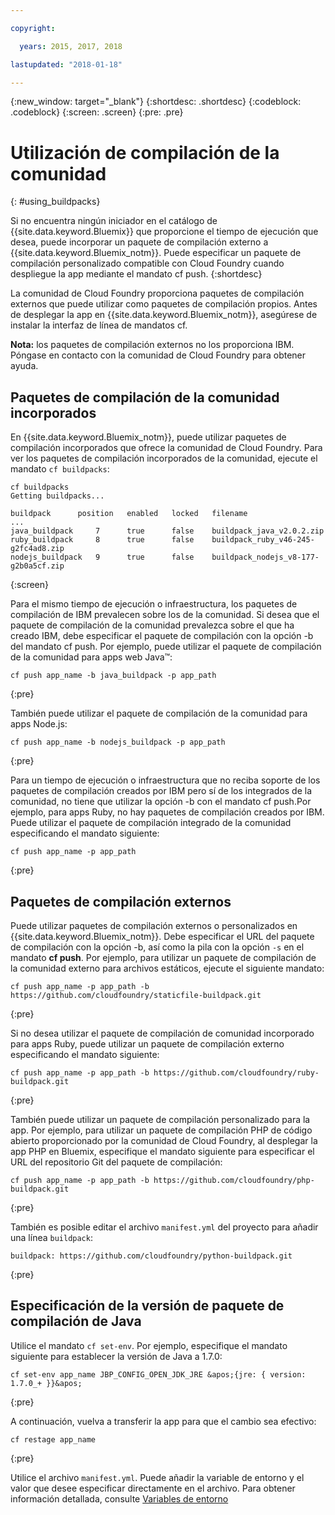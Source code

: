 ```yaml
---

copyright:

  years: 2015, 2017, 2018

lastupdated: "2018-01-18"

---
```


{:new_window: target="_blank"}
{:shortdesc: .shortdesc}
{:codeblock: .codeblock}
{:screen: .screen}
{:pre: .pre}

# Utilización de compilación de la comunidad
{: #using_buildpacks}

Si no encuentra ningún iniciador en el catálogo de {{site.data.keyword.Bluemix}} que proporcione
el tiempo de ejecución que desea, puede incorporar un paquete de compilación externo
a {{site.data.keyword.Bluemix_notm}}. Puede especificar un paquete de compilación personalizado compatible con Cloud Foundry cuando
despliegue la app mediante el mandato cf push.
{:shortdesc}

La comunidad de Cloud Foundry proporciona paquetes de compilación externos que puede utilizar como paquetes de compilación propios. Antes de desplegar la
app en {{site.data.keyword.Bluemix_notm}},
asegúrese de instalar la interfaz de línea de mandatos cf.

**Nota:** los paquetes de compilación externos no los proporciona IBM. Póngase en contacto con la comunidad de Cloud Foundry para obtener ayuda.

## Paquetes de compilación de la comunidad incorporados

En {{site.data.keyword.Bluemix_notm}},
puede utilizar paquetes de compilación incorporados que ofrece la comunidad de Cloud Foundry. Para ver los paquetes de compilación incorporados de la comunidad, ejecute el mandato `cf buildpacks`:

```
cf buildpacks
Getting buildpacks...

buildpack      position   enabled   locked   filename
...
java_buildpack     7      true      false    buildpack_java_v2.0.2.zip
ruby_buildpack     8      true      false    buildpack_ruby_v46-245-g2fc4ad8.zip
nodejs_buildpack   9      true      false    buildpack_nodejs_v8-177-g2b0a5cf.zip
```
{:screen}


Para el mismo tiempo de ejecución o infraestructura, los paquetes de compilación de IBM
prevalecen sobre los de la comunidad. Si desea que el paquete de compilación de la comunidad prevalezca sobre el que ha creado IBM, debe especificar el paquete de compilación
con la opción -b del mandato cf push.
Por ejemplo, puede utilizar el paquete de compilación de la comunidad para apps web Java™:

```
cf push app_name -b java_buildpack -p app_path
```
{:pre}

También puede utilizar el paquete de compilación de la comunidad para apps Node.js:

```
cf push app_name -b nodejs_buildpack -p app_path
```
{:pre}

Para un tiempo de ejecución o infraestructura que no reciba soporte de los paquetes de compilación creados por IBM pero sí de los integrados de la comunidad, no tiene que utilizar la opción -b con el mandato cf push.Por ejemplo, para apps Ruby, no hay paquetes de compilación creados por IBM. Puede utilizar el paquete de compilación integrado de la comunidad especificando
el mandato siguiente:

```
cf push app_name -p app_path
```
{:pre}

## Paquetes de compilación externos

Puede utilizar paquetes de compilación externos o personalizados en {{site.data.keyword.Bluemix_notm}}. Debe especificar el URL del paquete de compilación con la opción -b, así como la pila con la opción `-s` en el mandato **cf push**. Por ejemplo, para utilizar un paquete de compilación de la comunidad externo para archivos estáticos, ejecute el siguiente mandato:

```
cf push app_name -p app_path -b https://github.com/cloudfoundry/staticfile-buildpack.git
```
{:pre}

Si no desea utilizar el paquete de compilación de comunidad incorporado para apps Ruby,
puede utilizar un paquete de compilación externo especificando el mandato siguiente:

```
cf push app_name -p app_path -b https://github.com/cloudfoundry/ruby-buildpack.git
```
{:pre}

También
puede utilizar un paquete de compilación personalizado para la app. Por ejemplo, para utilizar un paquete de compilación PHP de código abierto proporcionado por la comunidad de Cloud Foundry, al desplegar la app PHP
en Bluemix, especifique el mandato siguiente para especificar el URL del repositorio Git del
paquete de compilación:

```
cf push app_name -p app_path -b https://github.com/cloudfoundry/php-buildpack.git
```
{:pre}

También es posible editar el archivo `manifest.yml` del proyecto para añadir una línea `buildpack`:

```
buildpack: https://github.com/cloudfoundry/python-buildpack.git
```
{:pre}


## Especificación de la versión de paquete de compilación de Java

Utilice el mandato `cf set-env`. Por ejemplo, especifique el mandato siguiente para establecer la versión de Java a 1.7.0:

```
cf set-env app_name JBP_CONFIG_OPEN_JDK_JRE &apos;{jre: { version: 1.7.0_+ }}&apos;
```
{:pre}

A continuación,
vuelva a transferir la app para que el cambio sea efectivo:

```
cf restage app_name
```
{:pre}

Utilice el archivo `manifest.yml`. Puede añadir la variable
de entorno y el valor que desee especificar directamente
en el archivo. Para obtener información detallada, consulte [Variables de entorno](https://docs.cloudfoundry.org/devguide/deploy-apps/manifest.html#env-block)
